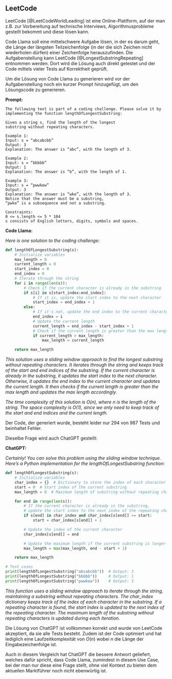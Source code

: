 ## LeetCode

LeetCode [@LeetCodeWorldLeading] ist eine Online-Plattform, auf der man z.B. zur Vorbereitung
auf technische Interviews, Algorithmusprobleme gestellt bekommt und diese lösen kann.

Code Llama soll eine mittelschwere Aufgabe lösen, in der es darum geht,
die Länge der längsten Teilzeichenfolge (in der die sich Zeichen nicht wiederholen
dürfen) einer Zeichenfolge herauszufinden. Die Aufgabenstellung kann
LeetCode [@LongestSubstringRepeating] entnommen werden. Dort wird die Lösung auch direkt getestet und der Code mittels vieler Tests auf Korrektheit geprüft.

Um die Lösung von Code Llama zu generieren wird vor der Aufgabenstellung noch ein
kurzer Prompt hinzugefügt, um den Lösungscode zu generieren.

**Prompt:**

`The following text is part of a coding challenge. Please solve it by implementing the function lengthOfLongestSubstring:`

```
Given a string s, find the length of the longest
substring without repeating characters.
```

```
Example 1:
Input: s = “abcabcbb”
Output: 3
Explanation: The answer is “abc”, with the length of 3.

Example 2:
Input: s = “bbbbb”
Output: 1
Explanation: The answer is “b”, with the length of 1.

Example 3:
Input: s = “pwwkew”
Output: 3
Explanation: The answer is “wke”, with the length of 3.
Notice that the answer must be a substring,
“pwke” is a subsequence and not a substring.

Constraints:
0 <= s.length <= 5 * 104
s consists of English letters, digits, symbols and spaces.
```

**Code Llama:**

_Here is one solution to the coding challenge:_

```python
def lengthOfLongestSubstring(s):
    # Initialize variables
    max_length = 0
    current_length = 0
    start_index = 0
    end_index = 0
    # Iterate through the string
    for i in range(len(s)):
        # Check if the current character is already in the substring
        if s[i] in s[start_index:end_index]:
            # If it is, update the start index to the next character
            start_index = end_index + 1
        else:
            # If it's not, update the end index to the current character
            end_index = i
            # Update the current length
            current_length = end_index - start_index + 1
            # Check if the current length is greater than the max length
            if current_length > max_length:
                max_length = current_length

    return max_length
```

_This solution uses a sliding window approach to find the longest substring without repeating characters. It iterates through the string and keeps track of the start and end indices of the substring. If the current character is already in the substring, it updates the start index to the next character. Otherwise, it updates the end index to the current character and updates the current length. It then checks if the current length is greater than the max length and updates the max length accordingly._

_The time complexity of this solution is O(n), where n is the length of the string. The space complexity is O(1), since we only need to keep track of the start and end indices and the current length._

Der Code, der generiert wurde, besteht leider
nur 294 von 987 Tests und beinhaltet Fehler.

Dieselbe Frage wird auch ChatGPT gestellt:

**ChatGPT:**

_Certainly! You can solve this problem using the sliding window technique. Here’s a Python implementation for the lengthOfLongestSubstring function:_

```python
def lengthOfLongestSubstring(s):
    # Initialize variables
    char_index = {}  # Dictionary to store the index of each character
    start = 0  # Start index of the current substring
    max_length = 0  # Maximum length of substring without repeating characters

    for end in range(len(s)):
        # If the current character is already in the substring,
        # update the start index to the next index of the repeating character
        if s[end] in char_index and char_index[s[end]] >= start:
            start = char_index[s[end]] + 1

        # Update the index of the current character
        char_index[s[end]] = end

        # Update the maximum length if the current substring is longer
        max_length = max(max_length, end - start + 1)

    return max_length

# Test cases
print(lengthOfLongestSubstring("abcabcbb"))  # Output: 3
print(lengthOfLongestSubstring("bbbbb"))     # Output: 1
print(lengthOfLongestSubstring("pwwkew"))    # Output: 3
```

_This function uses a sliding window approach to iterate through the string, maintaining a substring without repeating characters. The char_index dictionary keeps track of the index of each character in the substring. If a repeating character is found, the start index is updated to the next index of the repeating character. The maximum length of the substring without repeating characters is updated during each iteration._

Die Lösung von ChatGPT ist vollkommen korrekt und wurde von LeetCode akzeptiert,
da sie alle Tests besteht. Zudem ist der Code optimiert und
hat lediglich eine Laufzeitkomplexität von $O(n)$ wobei $n$ die Länge der
Eingabezeichenfolge ist.

Auch in diesem Vergleich hat ChatGPT die bessere Antwort geliefert,
welches dafür spricht, dass Code Llama, zumindest in diesem
Use Case, bei der man nur diese eine Frage stellt, ohne viel Kontext zu bieten
dem aktuellen Marktführer noch nicht ebenwürtig ist.
